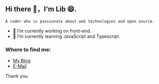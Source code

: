## Hi there 👋，I'm Lib 😄.

```
A coder who is passionate about web technologies and open source.
```

- 🔭 I’m currently working on front-end.
- 🌱 I’m currently learning JavaScript and Typescript.

### Where to find me:
 - [My Blog](https://inreasons.cn)
 - [E-Mail](mailto:banlify@163.com)

Thank you.
